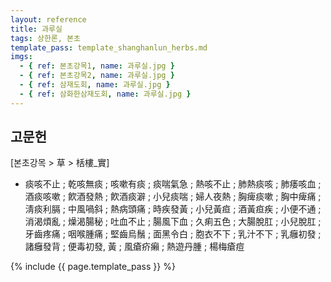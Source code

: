 ```yaml
---
layout: reference
title: 과루실
tags: 상한론, 본초
template_pass: template_shanghanlun_herbs.md
imgs:
  - { ref: 본초강목1, name: 과루실.jpg }
  - { ref: 본초강목2, name: 과루실.jpg }
  - { ref: 삼재도회, name: 과루실.jpg }
  - { ref: 삼화한삼재도회, name: 과루실.jpg }
---
```


## 고문헌

[본초강목 > 草 > 栝樓_實]

* 痰咳不止 ; 乾咳無痰 ; 咳嗽有痰 ; 痰喘氣急 ; 熱咳不止 ; 肺熱痰咳 ; 肺痿咳血 ; 酒痰咳嗽 ; 飮酒發熱 ; 飮酒痰澼 ; 小兒痰喘 ; 婦人夜熱 ; 胸痺痰嗽 ; 胸中痺痛 ; 淸痰利膈 ; 中風喎斜 ; 熱病頭痛 ; 時疾發黃 ; 小兒黃疸 ; 酒黃疸疾 ; 小便不通 ; 消渴煩亂 ; 燥渴腸秘 ; 吐血不止 ; 腸風下血 ; 久痢五色 ; 大腸脫肛 ; 小兒脫肛 ; 牙齒疼痛 ; 咽喉腫痛 ; 堅齒烏鬚 ; 面黑令白 ; 胞衣不下 ; 乳汁不下 ; 乳癰初發 ; 諸癰發背 ; 便毒初發, 黃 ; 風瘡疥癩 ; 熱遊丹腫 ; 楊梅瘡痘


{% include {{ page.template_pass }} %}
